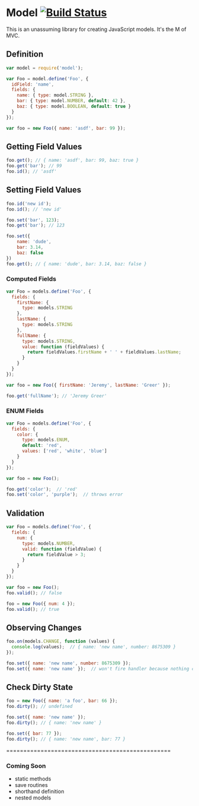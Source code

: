 # Model [![Build Status](https://travis-ci.org/reergymerej/models.svg?branch=master)](https://travis-ci.org/reergymerej/models)

This is an unassuming library for creating JavaScript models.  It's the M of MVC.

## Definition

```js
var model = require('model');

var Foo = model.define('Foo', {
  idField: 'name',
  fields: {
    name: { type: model.STRING },
    bar: { type: model.NUMBER, default: 42 },
    baz: { type: model.BOOLEAN, default: true }
  }
});

var foo = new Foo({ name: 'asdf', bar: 99 });
```

## Getting Field Values

```js
foo.get(); // { name: 'asdf', bar: 99, baz: true }
foo.get('bar'); // 99
foo.id(); // 'asdf'
```

## Setting Field Values

```js
foo.id('new id');
foo.id(); // 'new id'

foo.set('bar', 123);
foo.get('bar'); // 123

foo.set({
    name: 'dude',
    bar: 3.14,
    baz: false
})
foo.get(); // { name: 'dude', bar: 3.14, baz: false }
```

### Computed Fields

```js
var Foo = models.define('Foo', {
  fields: {
    firstName: {
      type: models.STRING
    },
    lastName: {
      type: models.STRING
    },
    fullName: {
      type: models.STRING,
      value: function (fieldValues) {
        return fieldValues.firstName + ' ' + fieldValues.lastName;
      }
    }
  }
});

var foo = new Foo({ firstName: 'Jeremy', lastName: 'Greer' });

foo.get('fullName'); // 'Jeremy Greer'
```

### ENUM Fields

```js
var Foo = models.define('Foo', {
  fields: {
    color: {
      type: models.ENUM,
      default: 'red',
      values: ['red', 'white', 'blue']
    }
  }
});

var foo = new Foo();

foo.get('color');  // 'red'
foo.set('color', 'purple');  // throws error
```

## Validation

```js
var Foo = models.define('Foo', {
  fields: {
    num: {
      type: models.NUMBER,
      valid: function (fieldValue) {
        return fieldValue > 3;
      }
    }
  }
});

var foo = new Foo();
foo.valid(); // false

foo = new Foo({ num: 4 });
foo.valid(); // true
```

## Observing Changes

```js
foo.on(models.CHANGE, function (values) {
  console.log(values);  // { name: 'new name', number: 8675309 }
});

foo.set({ name: 'new name', number: 8675309 });
foo.set({ name: 'new name' });  // won't fire handler because nothing changed
```

## Check Dirty State

```js
foo = new Foo({ name: 'a foo', bar: 66 });
foo.dirty(); // undefined

foo.set({ name: 'new name' });
foo.dirty(); // { name: 'new name' }

foo.set({ bar: 77 });
foo.dirty(); // { name: 'new name', bar: 77 }
```

================================================

### Coming Soon

* static methods
* save routines
* shorthand definition
* nested models
